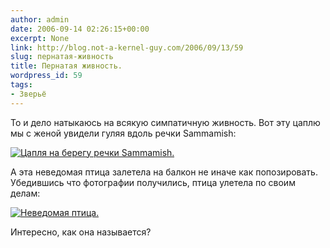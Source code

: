 ```yaml
---
author: admin
date: 2006-09-14 02:26:15+00:00
excerpt: None
link: http://blog.not-a-kernel-guy.com/2006/09/13/59
slug: пернатая-живность
title: Пернатая живность.
wordpress_id: 59
tags:
- Зверьё
---
```


То и дело натыкаюсь на всякую симпатичную живность. Вот эту цаплю мы с женой увидели гуляя вдоль речки Sammamish:

[![Цапля на берегу речки Sammamish.](http://blog.not-a-kernel-guy.com/wp-content/uploads/2006/09/heron_small.jpg)](http://blog.not-a-kernel-guy.com/wp-content/uploads/2006/09/heron.jpg)

А эта неведомая птица залетела на балкон не иначе как попозировать. Убедившись что фотографии получились, птица улетела по своим делам:

[![Неведомая птица.](http://blog.not-a-kernel-guy.com/wp-content/uploads/2006/09/some_bird_small.jpg)](http://blog.not-a-kernel-guy.com/wp-content/uploads/2006/09/some_bird.jpg)

Интересно, как она называется?
